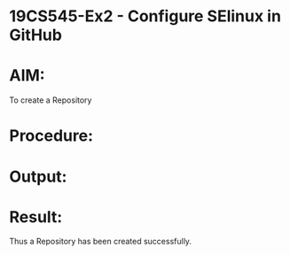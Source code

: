 # 19CS545-Ex2 - Configure SElinux in GitHub

# AIM:
To create a Repository

# Procedure:


# Output:

# Result:

Thus a Repository has been created successfully.
